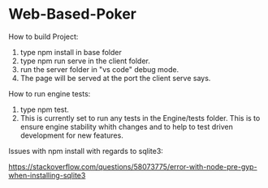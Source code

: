 # Web-Based-Poker

How to build Project:
1. type npm install in base folder
2. type npm run serve in the client folder.
3. run the server folder in "vs code" debug mode.
4. The page will be served at the port the client serve says.


How to run engine tests:
1. type npm test.
2. This is currently set to run any tests in the Engine/tests folder. This is to ensure engine stability whith changes and to help to test driven development for new features.


Issues with npm install with regards to sqlite3:

https://stackoverflow.com/questions/58073775/error-with-node-pre-gyp-when-installing-sqlite3
